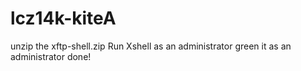# lcz14k-kiteA
unzip the xftp-shell.zip
Run Xshell as an administrator
green it as an administrator
done!
